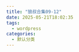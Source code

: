 ```yaml
---
title: "狼叔合集09-12"
date: 2025-05-21T18:02:35
tags:
  - wordpress
categories:
  - 默认分类
---
```








